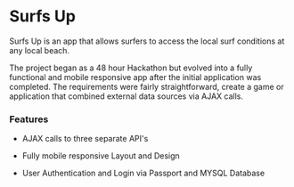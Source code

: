 # Surfs Up

Surfs Up is an app that allows surfers to access the local surf conditions at any local beach. 

The project began as a 48 hour Hackathon but evolved into a fully functional and mobile responsive app after the initial application was completed.  The requirements were fairly straightforward, create a game or application that combined external data sources via AJAX calls.

### Features

* AJAX calls to three separate API's

* Fully mobile responsive Layout and Design

* User Authentication and Login via Passport and MYSQL Database

